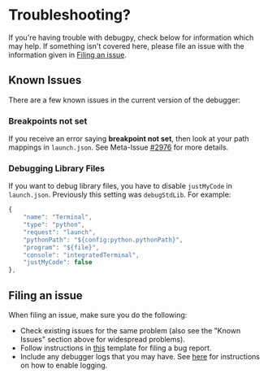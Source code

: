 # Troubleshooting?

If you're having trouble with debugpy, check below for information which may help. If something isn't covered here, please file an issue with the information given in [Filing an issue](#filing-an-issue).

## Known Issues

There are a few known issues in the current version of the debugger:

### Breakpoints not set
If you receive an error saying **breakpoint not set**, then look at your path mappings in `launch.json`. See Meta-Issue [#2976](https://github.com/Microsoft/vscode-python/issues/2976) for more details. 

### Debugging Library Files
If you want to debug library files, you have to disable `justMyCode` in `launch.json`. Previously this setting was `debugStdLib`. For example:
```js
{
    "name": "Terminal",
    "type": "python",
    "request": "launch",
    "pythonPath": "${config:python.pythonPath}",
    "program": "${file}",
    "console": "integratedTerminal",
    "justMyCode": false
},
```

## Filing an issue

When filing an issue, make sure you do the following:

- Check existing issues for the same problem (also see the "Known Issues" section above for widespread problems).
- Follow instructions in [this](https://github.com/microsoft/debugpy/blob/main/.github/ISSUE_TEMPLATE/bug_report.md) template for filing a bug report.
- Include any debugger logs that you may have. See [here](https://github.com/microsoft/debugpy#debugger-logging) for instructions on how to enable logging.

